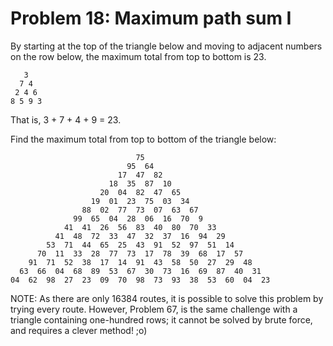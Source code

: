# Problem 18: Maximum path sum I

By starting at the top of the triangle below and moving to adjacent
numbers on the row below, the maximum total from top to bottom is 23. 

       3
      7 4
     2 4 6
    8 5 9 3 

That is, 3 + 7 + 4 + 9 = 23. 

Find the maximum total from top to bottom of the triangle below: 

                                75
                              95  64
                            17  47  82
                          18  35  87  10
                        20  04  82  47  65
                      19  01  23  75  03  34
                    88  02  77  73  07  63  67
                  99  65  04  28  06  16  70  9
                41  41  26  56  83  40  80  70  33
              41  48  72  33  47  32  37  16  94  29
            53  71  44  65  25  43  91  52  97  51  14
          70  11  33  28  77  73  17  78  39  68  17  57
        91  71  52  38  17  14  91  43  58  50  27  29  48
      63  66  04  68  89  53  67  30  73  16  69  87  40  31
    04  62  98  27  23  09  70  98  73  93  38  53  60  04  23 

NOTE: As there are only 16384 routes, it is possible to solve this problem by 
trying every route. However, Problem 67, is the same challenge with a triangle
containing one-hundred rows; it cannot be solved by brute force, and requires a
clever method! ;o)
